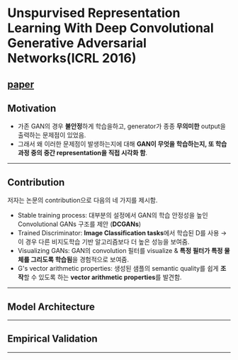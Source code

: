 # Unspurvised Representation Learning With Deep Convolutional Generative Adversarial Networks(ICRL 2016)    
[paper](https://arxiv.org/pdf/1511.06434.pdf)
------------------------------------------------------------------------------------------------   

## Motivation    
+ 가존 GAN의 경우 **불안정**하게 학습을하고, generator가 종종 **무의미한** output을 출력하는 문제점이 있었음.
+ 그래서 왜 이러한 문제점이 발생하는지에 대해 **GAN이 무엇을 학습하는지, 또 학습과정 중의 중간 representation을 직접 시각화 함**.

------------------------------------------------------------------------------------------------    

## Contribution    
저자는 논문의 contribution으로 다음의 네 가지를 제시함.    

+ Stable training process: 대부분의 설정에서 GAN의 학습 안정성을 높인 Convolutional GANs 구조를 제안 (**DCGANs**)     
+ Trained Discriminator: **Image Classification tasks**에서 학습된 D를 사용 → 이 경우 다른 비지도학습 기반 알고리즘보다 더 높은 성능을 보여줌.     
+ Visualizing GANs: GAN의 convolution 필터를 visualize & **특정 필터가 특정 물체를 그리도록 학습됨**을 경험적으로 보여줌.     
+ G's vector arithmetic properties: 생성된 샘플의 semantic quality를 쉽게 **조작**할 수 있도록 하는 **vector arithmetic properties**를 발견함.     

------------------------------------------------------------------------------------------------ 

## Model Architecture    


------------------------------------------------------------------------------------------------    

## Empirical Validation    


------------------------------------------------------------------------------------------------    
